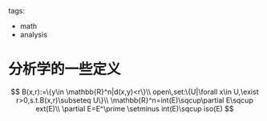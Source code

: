 tags:

- math
- analysis

# 分析学的一些定义



$$
B(x,r):=\{y\in \mathbb{R}^n|d(x,y)<r\}\\
open\,set:\{U|\forall x\in U,\exist r>0,s.t.B(x,r)\subseteq U\}\\
\mathbb{R}^n=int(E)\sqcup\partial E\sqcup ext(E)\\
\partial E=E^\prime \setminus int(E)\sqcup iso(E)
$$
